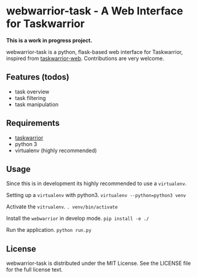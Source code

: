 # webwarrior-task - A Web Interface for Taskwarrior

**This is a work in progress project.**

webwarrior-task is a python, flask-based web interface for Taskwarrior, inspired from [taskwarrior-web](https://github.com/theunraveler/taskwarrior-web/).
Contributions are very welcome.

## Features (todos)

* task overview
* task filtering
* task manipulation

## Requirements

* [taskwarrior](https://taskwarrior.org/)
* python 3
* virtualenv (highly recommended)

## Usage

Since this is in development its highly recommended to use a `virtualenv`.

Setting up a `virtualenv` with python3.
`virtualenv --python=python3 venv`

Activate the `vitrualenv`.
`. venv/bin/activate`

Install the `webwarrior` in develop mode.
`pip install -e ./`

Run the application.
`python run.py`

## License

webwarrior-task is distributed under the MIT License.
See the LICENSE file for the full license text.
